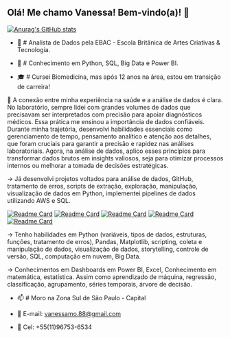 ## Olá! Me chamo Vanessa! Bem-vindo(a)!  👋

[![Anurag's GitHub stats](https://github-readme-stats.vercel.app/api?username=vanessamo88&show_icons=true&theme=dark)](https://github.com/anuraghazra/github-readme-stats)

- 🔭 # Analista de Dados pela EBAC - Escola Britânica de Artes Criativas & Tecnologia.
  
- 🌱 # Conhecimento em Python, SQL, Big Data e Power BI.
  
- 🎓 # Cursei Biomedicina, mas após 12 anos na área, estou em transição de carreira!
  
🔗 A conexão entre minha experiência na saúde e a análise de dados é clara. No laboratório,
sempre lidei com grandes volumes de dados que precisavam ser interpretados com
precisão para apoiar diagnósticos médicos. Essa prática me ensinou a importância de
dados confiáveis. Durante minha trajetória, desenvolvi habilidades essenciais como
gerenciamento de tempo, pensamento analítico e atenção aos detalhes, que foram cruciais
para garantir a precisão e rapidez nas análises laboratoriais. Agora, na análise de dados,
aplico esses princípios para transformar dados brutos em insights valiosos, seja para
otimizar processos internos ou melhorar a tomada de decisões estratégicas.

→ Já desenvolvi projetos voltados para análise de dados, GitHub, tratamento de erros, scripts de
extração, exploração, manipulação, visualização de dados em Python, implementei pipelines de dados utilizando AWS e SQL.

[![Readme Card](https://github-readme-stats.vercel.app/api/pin/?username=vanessamo88&repo=ProjetoSQL&theme=dark)](https://github.com/anuraghazra/github-readme-stats)
[![Readme Card](https://github-readme-stats.vercel.app/api/pin/?username=vanessamo88&repo=PredicaoDiabetes&theme=dark)](https://github.com/anuraghazra/github-readme-stats)
[![Readme Card](https://github-readme-stats.vercel.app/api/pin/?username=vanessamo88&repo=Projeto-Dashboard-COVID-19&theme=dark)](https://github.com/anuraghazra/github-readme-stats)
[![Readme Card](https://github-readme-stats.vercel.app/api/pin/?username=vanessamo88&repo=Projeto-LOGGI&theme=dark)](https://github.com/anuraghazra/github-readme-stats)
[![Readme Card](https://github-readme-stats.vercel.app/api/pin/?username=vanessamo88&repo=PipelineDadosTelegram&theme=dark)](https://github.com/anuraghazra/github-readme-stats)


→ Tenho habilidades em Python (variáveis, tipos de dados, estruturas, funções, tratamento de erros), Pandas,
Matplotlib, scripting, coleta e manipulação de dados, visualização de dados, storytelling, controle de
versão, SQL, computação em nuvem, Big Data.

→ Conhecimentos em Dashboards em Power BI, Excel, Conhecimento em matemática, estatística. Assim
como aprendizado de máquina, regressão, classificação, agrupamento, séries temporais, árvore de
decisão.

- 📫 # Moro na Zona Sul de São Paulo - Capital

- 📧   E-mail: vanessamo.88@gmail.com
- 📲   Cel: +55(11)96753-6534


<!--
**vanessamo88/vanessamo88** is a ✨ _special_ ✨ repository because its `README.md` (this file) appears on your GitHub profile.

Here are some ideas to get you started:

- 🔭 I’m currently working on ...
- 🌱 I’m currently learning ...
- 👯 I’m looking to collaborate on ...
- 🤔 I’m looking for help with ...
- 💬 Ask me about ...
- 📫 How to reach me: ...
- 😄 Pronouns: ...
- ⚡ Fun fact: ...

linguagens utilizadas [![Top Langs](https://github-readme-stats.vercel.app/api/top-langs/?username=vanessamo88&layout=compact)](https://github.com/anuraghazra/github-readme-stats)>

-->
